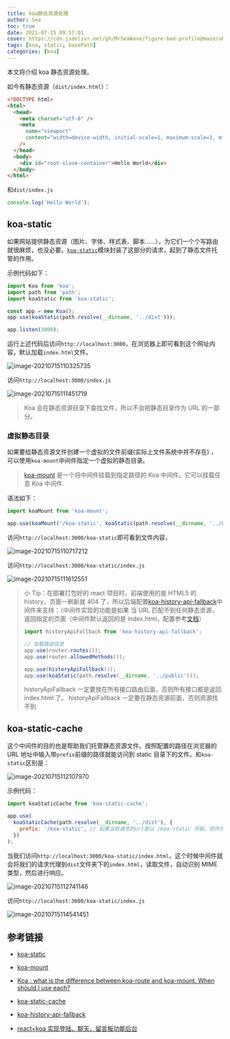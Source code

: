 ```yaml
---
title: koa静态资源处理
author: Sea
toc: true
date: 2021-07-15 09:57:01
cover: https://cdn.jsdelivr.net/gh/MrSeaWave/figure-bed-profile@main/uPic/2021/HeqXUk_christophe-young-90.jpg
tags: [koa, static, basePath]
categories: [koa]
---
```


本文将介绍 koa 静态资源处理。

<!--more-->

如今有静态资源（`dist/index.html`）：

```html
<!DOCTYPE html>
<html>
  <head>
    <meta charset="utf-8" />
    <meta
      name="viewport"
      content="width=device-width, initial-scale=1, maximum-scale=1, minimum-scale=1, user-scalable=no"
    />
  </head>
  <body>
    <div id="root-slave-container">Hello World</div>
  </body>
</html>
```

和`dist/index.js`

```js
console.log('Hello World');
```

## koa-static

如果网站提供静态资源（图片、字体、样式表、脚本......），为它们一个个写路由就很麻烦，也没必要。[`koa-static`](https://www.npmjs.com/package/koa-static)模块封装了这部分的请求，起到了静态文件托管的作用。

示例代码如下：

```js
import Koa from 'koa';
import path from 'path';
import koaStatic from 'koa-static';

const app = new Koa();
app.use(koaStatic(path.resolve(__dirname, '../dist')));

app.listen(3000);
```

运行上述代码后访问`http://localhost:3000`，在浏览器上即可看到这个网址内容，默认加载`index.html`文件。

![image-20210715110325735](https://cdn.jsdelivr.net/gh/MrSeaWave/figure-bed-profile@main/uPic/2021/7X1b2J_image-20210715110325735.png)

访问`http://localhost:3000/index.js`

![image-20210715111451719](https://cdn.jsdelivr.net/gh/MrSeaWave/figure-bed-profile@main/uPic/2021/Ht0CpG_image-20210715111451719.png)

> Koa 会在静态资源目录下查找文件，所以不会把静态目录作为 URL 的一部分。

### 虚拟静态目录

如果要给静态资源文件创建一个虚拟的文件前缀(实际上文件系统中并不存在) ，可以使用`koa-mount`中间件指定一个虚拟的静态目录。

> [koa-mount](https://www.npmjs.com/package/koa-mount) 是一个将中间件挂载到指定路径的 Koa 中间件。它可以挂载任意 Koa 中间件.

语法如下：

```js
import koaMount from 'koa-mount';

app.use(koaMount('/koa-static', koaStatic(path.resolve(__dirname, '../dist'))));
```

访问`http://localhost:3000/koa-static`即可看到文件内容，

![image-20210715110717212](https://cdn.jsdelivr.net/gh/MrSeaWave/figure-bed-profile@main/uPic/2021/9YZp0K_image-20210715110717212.png)

访问`http://localhost:3000/koa-static/index.js`

![image-20210715111612551](https://cdn.jsdelivr.net/gh/MrSeaWave/figure-bed-profile@main/uPic/2021/SZFnFd_image-20210715111612551.png)

> 小 Tip：在部署打包好的 react 项目时，前端使用的是 HTML5 的 history，页面一刷新就 404 了，所以后端配置[koa-history-api-fallback](https://www.npmjs.com/package/koa-history-api-fallback)中间件来支持：（中间件实现的功能是如果 当 URL 匹配不到任何静态资源，返回指定的页面（中间件默认返回的是 index.html，配置参考[文档](https://www.npmjs.com/package/koa-history-api-fallback)）
>
> ```js
> import historyApiFallback from 'koa-history-api-fallback';
>
> // 加载路由信息
> app.use(router.routes());
> app.use(router.allowedMethods());
>
> app.use(historyApiFallback());
> app.use(koaStatic(path.resolve(__dirname, '../public')));
> ```
>
> historyApiFallback 一定要放在所有接口路由后面，否则所有接口都是返回 index.html 了。
> historyApiFallback 一定要在静态资源前面，否则资源找不到

## koa-static-cache

这个中间件的目的也是帮助我们托管静态资源文件。按照配置的路径在浏览器的 URL 地址中输入带`prefix`前缀的路径就能访问到 static 目录下的文件。和`koa-static`区别是：

![image-20210715112107970](https://cdn.jsdelivr.net/gh/MrSeaWave/figure-bed-profile@main/uPic/2021/kdLhPv_image-20210715112107970.png)

示例代码：

```js
import koaStaticCache from 'koa-static-cache';

app.use(
  koaStaticCache(path.resolve(__dirname, '../dist'), {
    prefix: '/koa-static', // 如果当前请求的url是以 /koa-static 开始，则作为静态资源请求
  })
);
```

当我们访问`http://localhost:3000/koa-static/index.html`，这个时候中间件就会将我们的请求代理到`dist`文件夹下的`index.html`，读取文件，自动识别 MIME 类型，然后进行响应。

![image-20210715112741146](https://cdn.jsdelivr.net/gh/MrSeaWave/figure-bed-profile@main/uPic/2021/KoBJcf_image-20210715112741146.png)

访问`http://localhost:3000/koa-static/index.js`

![image-20210715114541451](https://cdn.jsdelivr.net/gh/MrSeaWave/figure-bed-profile@main/uPic/2021/srkx12_image-20210715114541451.png)

## 参考链接

- [koa-static](https://www.npmjs.com/package/koa-static)
- [koa-mount](https://www.npmjs.com/package/koa-mount)
- [Koa : what is the difference between koa-route and koa-mount. When should I use each?](https://stackoverflow.com/questions/29892691/koa-what-is-the-difference-between-koa-route-and-koa-mount-when-should-i-use)
- [koa-static-cache](https://www.npmjs.com/package/koa-static-cache)
- [koa-history-api-fallback](https://www.npmjs.com/package/koa-history-api-fallback)

- [react+koa 实现登陆、聊天、留言板功能后台](https://blog.csdn.net/qq_37860930/article/details/90019812)
